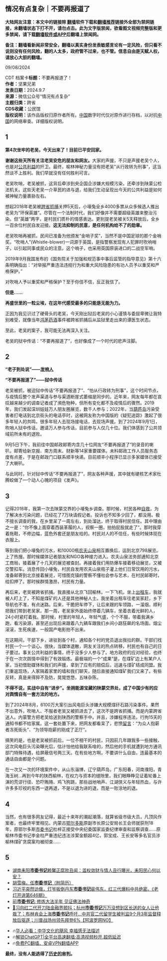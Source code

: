  <!-- 面包屑导航 --> <h2>情况有点复杂｜不要再报道了</h2> <p class="notice"><b>大陆网友注意：本文中的链接除 <a href="https://github.com/bannedbook/fanqiang" >翻墙</a>软件下载和<a href="https://github.com/killgcd/justmysocks/blob/master/README.md">翻墙推荐</a>链接外全部为禁网链接，未翻墙状态下打不开，请勿点击。此为文字版禁闻，欲看图文视频完整版和更多禁闻，请下载<a href="https://github.com/bannedbook/fanqiang">翻墙软件或APP</a>后翻墙上禁闻网。</p><p>备注：翻墙看新闻非常安全，翻墙以真实身份发表敏感言论有一定风险，但只看不说则没有任何风险，翻的人太多，政府管不过来，也不管。信息自由是天赋人权，请放心大胆的翻墙。</b></p>  <div class="entry"> <p>09/08/2024</p> <p>                                																																																																																																																																											CDT 档案卡<strong>标题：</strong>不要再报道了！<br /><strong>作者：</strong>坚果兄弟<br /><strong>发表日期：</strong>2024.9.7<br /><strong>来源：</strong>微信公众号“情况有点复杂”<br /><strong>主题归类：</strong>跨省<br /><strong>CDS收藏：</strong>公民馆<br /><strong>版权说明：</strong>该作品版权归原作者所有。<span class='wp_keywordlink_affiliate'><a href="https://www.bannedbook.org/" title="中国" target="_blank">中国</a></span>数字时代仅对原作进行存档，以对抗<a href="https://www.bannedbook.org/bnews/tag/%E4%B8%AD%E5%9B%BD/" class="st_tag internal_tag" rel="tag" title="标签 中国 下的日志">中国</a>的网络审查。详细版权说明。</p> <h2>1</h2> <p><strong>第4次坐牢的老吴，今天出来了！目前已平安回家。</strong></p> <p><strong>谢谢这些天所有关注老吴安危的朋友和网友。</strong>大家的声援，不只是声援老吴个人，也是对<a href="https://www.bannedbook.org/bnews/tag/%E5%85%AC%E5%85%B1%E5%88%A9%E7%9B%8A/" class="st_tag internal_tag" rel="tag" title="标签 公共利益 下的日志">公共利益</a>的扞卫。最终，榆林神秘力量没有把老吴“从行政转为刑事”，这当然谈不上胜利。我们早就没有任何胜利可言。</p> <p>老吴吹哨，老吴被抓，这背后牵涉到央企国企涉嫌大规模污染，还牵涉到陕蒙公检法机关。这些天老吴一介草民的进与退，给我们生动呈现出今天的公共利益是如何被神秘力量裹胁左右。</p> <p>想起2018年老吴被<a href="https://www.bannedbook.org/bnews/tag/%E8%B7%A8%E7%9C%81%E6%8A%93%E6%8D%95/" class="st_tag internal_tag" rel="tag" title="标签 跨省抓捕 下的日志">跨省抓捕</a>关押5天后，小壕兔全乡4000多票从众多候选人推出老吴为“环保英雄”。尽管在一个法制时代，我们好像并不需要超级英雄来整治污染。但“英雄”两字，是村民们质朴的情感表达。更别提老吴被关5天释放后，全乡一百余位村民自发迎接。<strong>这无法抑制的民意，是任何机构给不了的勋章。</strong></p> <p>老吴吹哨再被抓，民间已准备为他颁发“金哨子奖”，当然不是中国足球的那个金哨奖。“吹哨人”(Whistle-blower)一词源于英国，是指警察发现有人犯罪时吹响哨子，以引起同事或民众的注意。这个哨子，也采用英国原装进口的二战空军哨。</p>  <p>2019年9月我国发布的《国务院关于加强和规范事中事后监管的指导意见》第十六条明确指出：“对举报严重违法违规行为和重大风险隐患的有功人员予以重奖和严格保护。”</p> <p>对吹哨人予以重奖和严格保护？至于你信不信，反正我信了。</p> <p><strong>但是……</strong></p> <p><strong>再盛世里的一粒尘埃，在这年代感受最多的只能是无能为力。</strong></p> <p>正因为我见识过了硬骨头的老吴，今天刚出狱后老吴的小心谨慎与委屈卑微让我特别难受，就像当年<a href="https://www.bannedbook.org/bnews/tag/%e9%b8%bf%e8%8c%85%e8%8d%af%e9%85%92/" class="st_tag internal_tag" rel="tag" title="标签 鸿茅药酒 下的日志">鸿茅药酒</a>事件被跨省抓捕后从监狱里走出来的谭医生状态。</p> <p>至此，老吴的案子，我可能无法再深入关注。</p> <p>老吴的狱中传话：“不要再报道了”，也好像成了一个时代的悲声注脚。</p>  <h2>2</h2> <p><strong>“老子到处说”——<span class='wp_keywordlink'><a href="https://www.bannedbook.org/bnews/baitai/20200311/1291816.html" title="发哨子的人" target="_blank">发哨人</a></span></strong></p> <p><strong>“不要再报道了”——狱中传话</strong></p> <p>老吴被抓，被迫狱中传话“不要再报道了”、“怕从行政转为刑事”，这个时间节点，与疫情后整个发声渠道与参与渠道断崖式萎缩是同步的。近年来，网友每年都在哀叹越来越少的调查记者成了濒危物种，但所有变化都不及疫情后的骤然。2019年，我们发起深圳娃娃万人朋友圈展览，数千人参与；2022年，当<a href="https://www.bannedbook.org/bnews/tag/%e8%91%ab%e8%8a%a6%e5%b2%9b/" class="st_tag internal_tag" rel="tag" title="标签 葫芦岛 下的日志">葫芦岛</a>污染受害者打电话到北京街头的电话亭时，这被网友称为中国版的《疑犯追踪》激起了很多年轻人的共鸣，很多年轻人去现场接电话，去现场声援。到了2024年9月1日，吹哨人狱中传话，邀请万人参与传话，目前参与人仅几十位。我们体感到了公共领域前所未有的退败。</p> <p>9月5日下午，我前往中国邮政邮寄内含几十位网友“不要再报道了”的录音的喇叭，邮寄给新京报、南方周末、财新等14家重要媒体。未料邮政工作人员服务态度有点差，于是在邮政门口联系顺丰快递。目前顺丰小程序已显示多家媒体已接受了大喇叭。</p> <p>与此同时，针对狱中传话“不要再报道了”，网友各种声援，其中就有硬核艺术家杜腾蛟做了一个动人心魄的项目《发声》。</p> <h2>3</h2> <p>记得2018年，我第一次去陕蒙交界的小壕兔乡调查。那时候，村民各种<span class='wp_keywordlink'><a href="https://www.bannedbook.org/forum5/topic42.html" title="萨斯、诚信与自救" target="_blank">自救</a></span>，为了解决水污染问题，已经花了7万块请假记者。投诉也不知多少回了，都没用。极不擅长调查的我，在乡里呆了一周左右，到处溜达，终于取得村民信任。其中理由之一是：“你不像上面穿着西装革履的人，视察一圈，拍拍屁股就走了”。那时我穿着拖鞋，不修边幅，蓝色外套还是朋友给的。村民对人的不信任，有些时候体现在衣服上。</p> <p>等到我们把小壕兔的污水，和10000瓶<a href="https://www.bannedbook.org/bnews/tag/%E5%86%9C%E5%A4%AB%E5%B1%B1%E6%B3%89/" class="st_tag internal_tag" rel="tag" title="标签 农夫山泉 下的日志">农夫山泉</a>相互置换后，运到北京798展览。上了热搜。那时候媒体记者朋友和NGO各种接力进入。农夫山泉法务部通知北京工商局，接着展了十几天的展览被查封。再接着我们用防爆车接着移动展览，又被交警扣车。消息传回小壕兔，村民自发用农夫山泉瓶子灌上他们日常饮用的污水，准备邮寄到北京接着展览，可惜图克镇的警察不懂社会参与艺术，在村民邮寄时，给扣押了。那时候群情激昂，村民有力量。</p>  <p>再后来，老吴被跨省抓捕。我直接从北京飞回榆林。一下飞机，坐上<a href="https://www.bannedbook.org/bnews/tag/%e5%87%ba%e7%a7%9f%e8%bd%a6/" class="st_tag internal_tag" rel="tag" title="标签 出租车 下的日志">出租车</a>，我就被人盯上了，不知是煤矿的人还是其他神秘人士。我坐着出租车往老吴家赶，乡下导航也不准，有点迷路。后来，干脆把车停下，让后来跟的车领路，一溜烟，顺利把我们带到老吴家。那一周，老吴家外面始终停着几辆车，坐着衣着光鲜的人，24小时紧盯着我。那时候，村里的年轻人，年轻气盛，个个不服，带着我满乡跑，看污染源，甚至还出现后来跟着八九辆车跟我们乡间小路狂飙的名场面。烟尘滚滚，生死疾速，一般国产电影拍不出来。</p> <p>在这期间，干部下乡，进驻到各个村，通知各个村的党员退出我拉的群。干部们找村民一个一个谈心。很快，当媒体退散，网友关注的热点转移，村民也有自己的日子要过。事关公共利益的事情，终于没多少人参与了。地方政府的应对经验，也终于在一次次舆情中得到了有效锻炼。最极端的一个“成果”是，在煤矿边上有某户人家，当初借助媒体和我们的声援，拿到了应有的赔偿后，迅速与煤矿结成同盟。我们重返现场，人家隔着家里的墙和我们聊天，随后直接通知煤矿我们又来了。有些反转，真是来得猝不及防，晃晃悠悠，五味杂陈。</p> <p><strong>不得不说，实战中自有“进步”。坐拥能源宝藏的陕蒙交界处，成了中国少有的应对舆情自有一套方法的地方。</strong></p> <p>到了2024年8月，6100万大案引出风电巨头涉嫌大规模煤矸石路污染事件。果然不出意外，吹哨人、不服者老吴又被抓进去了，这次不是跨省抓捕。而是内蒙跨省送人。内蒙警方把老吴给送到陕西的警察手中。并且，涉嫌程序违法，行拘15天的通知书都不给家属。这一套处置下来，把网友都看呆了，悲愤<span class='wp_keywordlink'><a href="https://www.bannedbook.org/bnews/tougao/" title="留言" target="_blank">留言</a></span>：“为众人抱薪者冻死街头”、“为领导抱薪的刚成了正厅”。</p> <p>搞笑的是，也是老吴被抓前后，一位不相干的村民，只因前几年跟我多一些接触，这次风电巨头污染曝光后，估计怕他给我联系啥的，然后他的手机就遭到地方通讯部门特殊待遇，给屏蔽信号两三天。在有些地方啊，不要讲什么自由，连最基本的通话自由都是个问题。</p> <p>在一次又一次的环境案件中，从山东淄博，辽宁葫芦岛，广东阳春，河南濮阳，青海玉树…再到今年的陕西榆林，在权力与资本的缝隙里，我们眼睁睁见证着轮番上演的荒谬行径、恐吓贿赂、鸡飞狗跳，那些战地哨声、江湖侠义与年轻热血，与许许多多珍视的东西一退再退，不是以退为进的退，而是一败涂地的退。</p> <h2>4</h2> <p>当然，也有很多网友记得，最近十来年的潮起潮落，就算省级市级大员，凡顶风作案者，也最终牢里相见。内蒙古<a href="https://www.bannedbook.org/bnews/tag/%E9%84%82%E5%B0%94%E5%A4%9A%E6%96%AF/" class="st_tag internal_tag" rel="tag" title="标签 鄂尔多斯 下的日志">鄂尔多斯</a>原副市长原公安局长王会师就获刑18年，原鄂尔多斯<a href="https://www.bannedbook.org/bnews/tag/%e5%b8%82%e5%a7%94%e4%b9%a6%e8%ae%b0/" class="st_tag internal_tag" rel="tag" title="标签 市委书记 下的日志">市委书记</a>杜梓正接受中央纪委国家监委纪律审查和监察调查……原榆林市委书记李金柱严重违纪违法涉案金额超4亿，郭宝成、王长安等多名官员涉榆林煤矿贪腐案均被彻查……</p>  <h2>5</h2> <!--<div id="taboola-mid-1"></div>--><ul class='op-related-articles' title='相关阅读'> <li><a href='https://www.bannedbook.org/bnews/renquan/20240908/2085505.html' target='_blank'>湖南耒阳<b>市委书记</b>赖馨正腐败丑闻：滥权敛财与情人丑行曝光，耒阳民心何以安？</a></li> <li><a href='https://www.bannedbook.org/bnews/baitai/20240904/2083443.html' target='_blank'>胡雪梅，任<b>市委书记</b>（附简历）</a></li> <li><a href='https://www.bannedbook.org/bnews/sohnews/20240826/2079264.html' target='_blank'>习近平突然访俄，灯爷扳倒丹东<b>市委书记</b>裴伟东，红三代爆料中共绝密。《老灯开讲第646期》</a></li> <li><a href='https://www.bannedbook.org/bnews/baitai/20240621/2052581.html' target='_blank'>前<b>市委书记</b>: 修炼大法半年 见证佛法神奇</a></li> <li><a href='https://www.bannedbook.org/bnews/bannedvideo/20240426/2029283.html' target='_blank'>🔪习向红二代开刀陆金融界颤抖；杭州<b>市委书记</b>万万没想到区长送的女人让他栽了；布林肯会上海<b>市委书记</b>呼吁...中共官二代留学生被判监9个月3年监督释放后驱逐；川普战场州领先拜登6%【阿波罗网NO】</a></li> </ul> <ul class="texttj"> <!--<li>🔥<a href="https://www.bannedbook.org/bnews/ssgc/20230219/1850782.html" target="_blank">法国犹太老板：神告诉我们，只有一位中国人能救人类</a></li>--> <li>🔥<a href="https://www.bannedbook.org/bnews/comments/20220220/1694796.html" target="_blank">华人必看：中华文化的飓风 幸福感无法描述</a></li> <li>🔥<a href="https://github.com/bannedbook/fanqiang/wiki/V2ray%E6%9C%BA%E5%9C%BA" target="_blank">解锁ChatGPT|全平台高速翻墙:高清视频秒开,超低延迟</a></li> <li>🔥<a href="https://github.com/bannedbook/fanqiang/wiki/%E7%A6%81%E9%97%BB%E7%BD%91%E5%AE%89%E5%8D%93%E7%BF%BB%E5%A2%99%E6%96%B0%E9%97%BBAPP" target="_blank">免费PC翻墙、安卓VPN翻墙APP</a></li> </ul><p><strong>最终，没有人能逃得了<span class='wp_keywordlink'><a href="https://www.bannedbook.org/forum2/topic1640.html" title="正见网《历史的审判》" target="_blank">历史的审判</a></span>。</strong></p><a name='sharetosocial'></a> <div style="margin-bottom:5px;padding-bottom:5px;clear:both"> <div id="archive-pix-1" class="banner-ads"> <!-- AuctionX Display platform tag START --> <div id="27602x728x90x621x_ADSLOT1" clicktrack="%%CLICK_URL_ESC%%"></div>  <!-- AuctionX Display platform tag END --> </div> <div id="archive-pix-2" class="banner-ads"> <!-- AuctionX Display platform tag START --> <div id="27556x300x250x621x_ADSLOT1" clicktrack="%%CLICK_URL_ESC%%" style="margin:0 auto;text-align:center"></div>  <!-- AuctionX Display platform tag END --> </div> </div>  <div id="archive-pix-1" class="banner-ads"> <!-- AuctionX Display platform tag START --> <div id="27603x728x90x621x_ADSLOT1" clicktrack="%%CLICK_URL_ESC%%"></div>  <!-- AuctionX Display platform tag END --> </div> </div><!--END ENTRY--> 